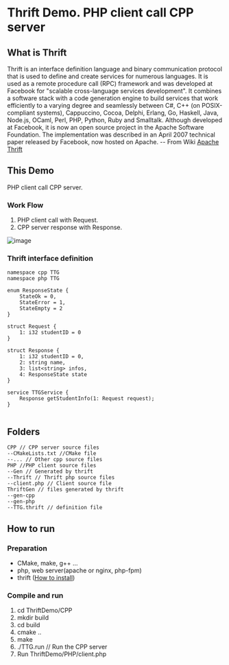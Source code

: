 # Thrift Demo. PHP client call CPP server

## What is Thrift
Thrift is an interface definition language and binary communication protocol that is used to define and create services for numerous languages. It is used as a remote procedure call (RPC) framework and was developed at Facebook for "scalable cross-language services development". It combines a software stack with a code generation engine to build services that work efficiently to a varying degree and seamlessly between C#, C++ (on POSIX-compliant systems), Cappuccino, Cocoa, Delphi, Erlang, Go, Haskell, Java, Node.js, OCaml, Perl, PHP, Python, Ruby and Smalltalk. Although developed at Facebook, it is now an open source project in the Apache Software Foundation. The implementation was described in an April 2007 technical paper released by Facebook, now hosted on Apache.  -- From Wiki [Apache Thrift](http://en.wikipedia.org/wiki/Apache_Thrift)

## This Demo
PHP client call CPP server.

### Work Flow

1. PHP client call with Request.
2. CPP server response with Response.

![image](http://zorrochen.qiniudn.com/blog_thrift_example_cpp_and_php_1.jpg)

### Thrift interface definition

```
namespace cpp TTG
namespace php TTG

enum ResponseState {
    StateOk = 0,
    StateError = 1,
    StateEmpty = 2
}

struct Request {
    1: i32 studentID = 0
}

struct Response {
    1: i32 studentID = 0,
    2: string name,
    3: list<string> infos,
    4: ResponseState state
}

service TTGService {
    Response getStudentInfo(1: Request request);
}


```

## Folders
```
CPP // CPP server source files
--CMakeLists.txt //CMake file
--... // Other cpp source files
PHP //PHP client source files
--Gen // Generated by thrift
--Thrift // Thrift php source files
--client.php // Client source file
ThriftGen // files generated by thrift
--gen-cpp
--gen-php
--TTG.thrift // definition file

```

## How to run
### Preparation
* CMake, make, g++ ...
* php, web server(apache or nginx, php-fpm)
* thrift ([How to install](http://thrift.apache.org/docs/install/))

### Compile and run
1. cd ThriftDemo/CPP
2. mkdir build
3. cd build
4. cmake ..
5. make
6. ./TTG.run // Run the CPP server
7. Run ThriftDemo/PHP/client.php
